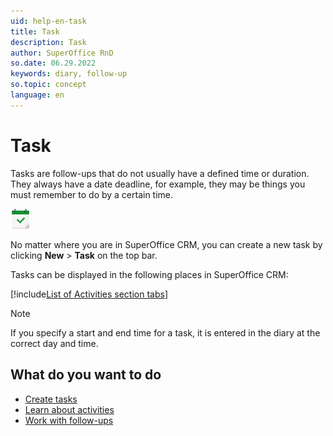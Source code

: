 ```yaml
---
uid: help-en-task
title: Task
description: Task
author: SuperOffice RnD
so.date: 06.29.2022
keywords: diary, follow-up
so.topic: concept
language: en
---
```


# Task

Tasks are follow-ups that do not usually have a defined time or duration. They always have a date deadline, for example, they may be things you must remember to do by a certain time.

![icon][img1]

No matter where you are in SuperOffice CRM, you can create a new task by clicking **New** > **Task** on the top bar.

Tasks can be displayed in the following places in SuperOffice CRM:

[!include[List of Activities section tabs](../../learn/includes/list-activities-section-tabs.md)]

> [!NOTE]
> If you specify a start and end time for a task, it is entered in the diary at the correct day and time.

## What do you want to do

* [Create tasks][2]
* [Learn about activities][1]
* [Work with follow-ups][3]

<!-- Referenced links -->
[1]: ../../learn/basics/activity.md
[2]: create-task.md
[3]: index.md

<!-- Referenced images -->
[img1]: ../../../../common/icons/appointment-task-h32.png
